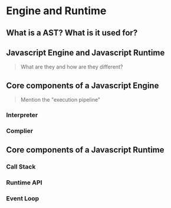 # Engine and Runtime

## What is a AST?  What is it used for?

## Javascript Engine and Javascript Runtime
> What are they and how are they different?

## Core components of a Javascript Engine
> Mention the "execution pipeline"
### Interpreter

### Complier

## Core components of a Javascript Runtime
### Call Stack

### Runtime API

### Event Loop

